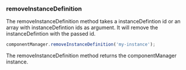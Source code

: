 ### <a name="removeInstanceDefinition"></a> removeInstanceDefinition

The removeInstanceDefinition method takes a instanceDefintion id or an array with instanceDefintion ids as argument. It will remove the instanceDefintion with the passed id.

```javascript
componentManager.removeInstanceDefinition('my-instance');
```

The removeInstanceDefinition method returns the componentManager instance.